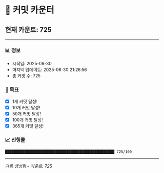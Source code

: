 # 🔢 커밋 카운터

## 현재 카운트: 725

---

### 📊 정보
- 시작일: 2025-06-30
- 마지막 업데이트: 2025-06-30 21:26:56
- 총 커밋 수: 725

### 🎯 목표
- [x] 1개 커밋 달성!
- [x] 10개 커밋 달성!
- [x] 50개 커밋 달성!
- [x] 100개 커밋 달성!
- [x] 365개 커밋 달성!

### 📈 진행률
```
██████████████████████████████████████████████████ 725/100
```

---
*자동 생성됨 - 카운트: 725*
